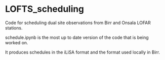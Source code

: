 # LOFTS_scheduling
Code for scheduling dual site observations from Birr and Onsala LOFAR stations.

schedule.ipynb is the most up to date version of the code that is being worked on.

It produces schedules in the iLiSA format and the format used locally in Birr.
